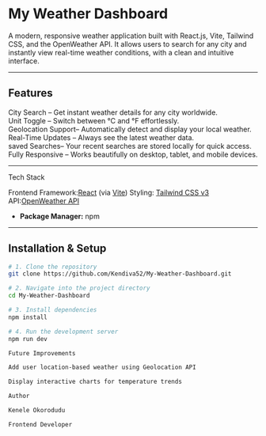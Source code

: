 # My Weather Dashboard

A modern, responsive weather application built with React.js, Vite, Tailwind CSS, and the OpenWeather API. It allows users to search for any city and instantly view real-time weather conditions, with a clean and intuitive interface.

---

## Features

City Search – Get instant weather details for any city worldwide.  
Unit Toggle – Switch between °C and °F effortlessly.  
Geolocation Support– Automatically detect and display your local weather.  
Real-Time Updates – Always see the latest weather data.  
saved Searches– Your recent searches are stored locally for quick access.  
Fully Responsive – Works beautifully on desktop, tablet, and mobile devices.  

---

Tech Stack

Frontend Framework:[React](https://react.dev/) (via [Vite](https://vitejs.dev/))
Styling: [Tailwind CSS v3](https://tailwindcss.com/)
API:[OpenWeather API](https://openweathermap.org/api)
- **Package Manager:** npm

---

## Installation & Setup

```bash
# 1. Clone the repository
git clone https://github.com/Kendiva52/My-Weather-Dashboard.git

# 2. Navigate into the project directory
cd My-Weather-Dashboard

# 3. Install dependencies
npm install

# 4. Run the development server
npm run dev

Future Improvements

Add user location-based weather using Geolocation API

Display interactive charts for temperature trends

Author

Kenele Okorodudu

Frontend Developer
